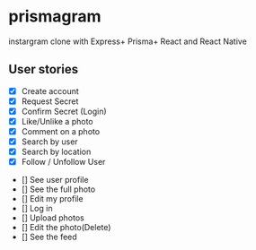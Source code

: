 # prismagram

instargram clone with Express+ Prisma+ React and React Native

## User stories

- [x] Create account
- [x] Request Secret
- [x] Confirm Secret (Login)
- [x] Like/Unlike a photo
- [x] Comment on a photo
- [x] Search by user
- [x] Search by location
- [x] Follow / Unfollow User
- [] See user profile
- [] See the full photo
- [] Edit my profile
- [] Log in
- [] Upload photos
- [] Edit the photo(Delete)
- [] See the feed
